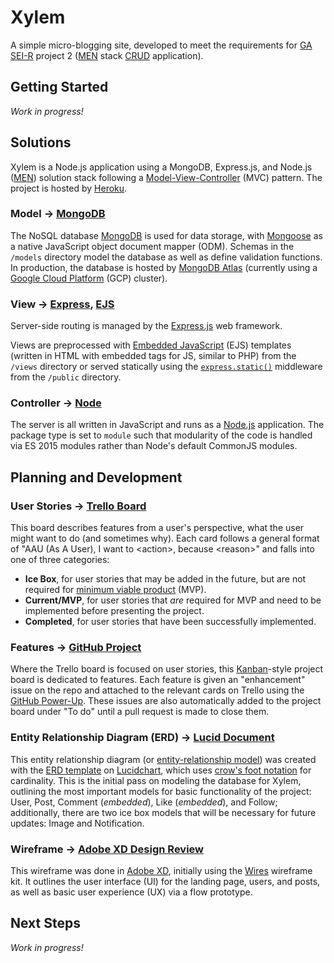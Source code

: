# Xylem

A simple micro-blogging site, developed to meet the requirements for
[GA SEI-R][4] project 2 ([MEN][13] stack [CRUD][12] application).

## Getting Started

_Work in progress!_

<!-- TODO: Write out tutorial for deployed app. -->

<!-- TODO: Add screenshots with annotations to explain the UI. -->

<!-- TODO: Write out tutorial for local installation. -->

## Solutions

Xylem is a Node.js application using a MongoDB, Express.js, and Node.js
([MEN][13]) solution stack following a [Model-View-Controller][22] (MVC) 
pattern. The project is hosted by [Heroku][20].

### Model &rarr; [MongoDB][18]

The NoSQL database [MongoDB][18] is used for data storage, with [Mongoose][19] 
as a native JavaScript object document mapper (ODM). Schemas in the `/models` 
directory model the database as well as define validation functions. In 
production, the database is hosted by [MongoDB Atlas][17] (currently using a 
[Google Cloud Platform][21] (GCP) cluster).

### View &rarr; [Express][25], [EJS][23]

Server-side routing is managed by the [Express.js][25] web framework.

Views are preprocessed with [Embedded JavaScript][23] (EJS) templates (written 
in HTML with embedded tags for JS, similar to PHP) from the `/views` directory 
or served statically using the [`express.static()`][24] middleware from the `/public` directory.

### Controller &rarr; [Node][26]

The server is all written in JavaScript and runs as a [Node.js][26] 
application. The package type is set to `module` such that modularity of the 
code is handled via ES 2015 modules rather than Node's default CommonJS modules.

## Planning and Development

### User Stories &rarr; [Trello Board][3]

This board describes features from a user's perspective, what the user might 
want to do (and sometimes why). Each card follows a general format of "AAU (As 
A User), I want to &lt;action&gt;, because &lt;reason&gt;" and falls into one 
of three categories:
 -  **Ice Box**, for user stories that may be added in the future, but are not 
    required for [minimum viable product][8] (MVP).
 -  **Current/MVP**, for user stories that _are_ required for MVP and need to
    be implemented before presenting the project.
 -  **Completed**, for user stories that have been successfully implemented.

### Features &rarr; [GitHub Project][14]

Where the Trello board is focused on user stories, this [Kanban][15]-style 
project board is dedicated to features. Each feature is given an "enhancement" 
issue on the repo and attached to the relevant cards on Trello using the 
[GitHub Power-Up][16]. These issues are also automatically added to the project 
board under "To do" until a pull request is made to close them.

### Entity Relationship Diagram (ERD) &rarr; [Lucid Document][1]

This entity relationship diagram (or [entity-relationship model][9]) was 
created with the [ERD template][5] on [Lucidchart][6], which uses [crow's foot 
notation][7] for cardinality. This is the initial pass on modeling the database 
for Xylem, outlining the most important models for basic functionality of the 
project: User, Post, Comment (_embedded_), Like (_embedded_), and Follow; 
additionally, there are two ice box models that will be necessary for future 
updates: Image and Notification.

### Wireframe &rarr; [Adobe XD Design Review][2]

This wireframe was done in [Adobe XD][11], initially using the [Wires][10] 
wireframe kit. It outlines the user interface (UI) for the landing page, users, 
and posts, as well as basic user experience (UX) via a flow prototype.

## Next Steps

_Work in progress!_

<!-- TODO: Write out planned updates. -->

<!-- TODO: Link to open issues for planned features. -->

[1]:  https://lucid.app/lucidchart/62a36a47-96ac-4762-8948-601caa338a2e/view
[2]:  https://xd.adobe.com/view/ab09d4da-ca19-40d8-8613-9f7ef9647524-fe5a
[3]:  https://trello.com/b/pjzGxOWG
[4]:  https://generalassemb.ly/education/software-engineering-immersive/seattle
[5]:  https://www.lucidchart.com/pages/templates/erd/lucidchart-erd-crows-foot
[6]:  https://lucid.app/
[7]:  https://vertabelo.com/blog/crow-s-foot-notation/
[8]:  https://en.wikipedia.org/wiki/Minimum_viable_product
[9]:  https://en.wikipedia.org/wiki/Entity%E2%80%93relationship_model
[10]: https://www.behance.net/gallery/55462459/Wires-wireframe-kits-for-Adobe-XD
[11]: https://www.adobe.com/products/xd.html
[12]: https://en.wikipedia.org/wiki/Create,_read,_update_and_delete
[13]: https://en.wikipedia.org/wiki/MEAN_(solution_stack)
[14]: https://github.com/users/una-ada/projects/3
[15]: https://en.wikipedia.org/wiki/Kanban_(development)
[16]: https://trello.com/power-ups/55a5d916446f517774210004/github
[17]: https://www.mongodb.com/cloud/atlas
[18]: https://www.mongodb.com/
[19]: https://mongoosejs.com/
[20]: http://heroku.com/home
[21]: https://cloud.google.com/
[22]: https://en.wikipedia.org/wiki/Model%E2%80%93view%E2%80%93controller
[23]: https://ejs.co/
[24]: https://expressjs.com/en/starter/static-files.html
[25]: https://expressjs.com/
[26]: https://nodejs.org/en/
